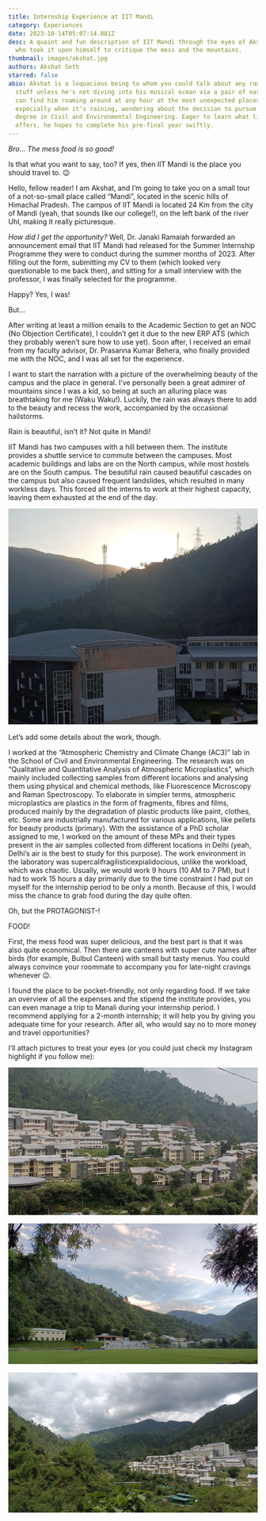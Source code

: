```yaml
---
title: Internship Experience at IIT Mandi
category: Experiences
date: 2023-10-14T05:07:14.881Z
desc: A quaint and fun description of IIT Mandi through the eyes of Akshat Seth,
  who took it upon himself to critique the mess and the mountains.
thumbnail: images/akshat.jpg
authors: Akshat Seth
starred: false
abio: Akshat is a loquacious being to whom you could talk about any random crazy
  stuff unless he's not diving into his musical ocean via a pair of earpods. You
  can find him roaming around at any hour at the most unexpected places,
  especially when it’s raining, wondering about the decision to pursue his
  degree in Civil and Environmental Engineering. Eager to learn what life
  offers, he hopes to complete his pre-final year swiftly.
---
```


_Bro… The mess food is so good!_

Is that what you want to say, too? If yes, then IIT Mandi is the place you should travel to. 😉

Hello, fellow reader! I am Akshat, and I’m going to take you on a small tour of a not-so-small place called “Mandi”, located in the scenic hills of Himachal Pradesh. The campus of IIT Mandi is located 24 Km from the city of Mandi (yeah, that sounds like our college!), on the left bank of the river Uhl, making it really picturesque.

_How did I get the opportunity?_ Well, Dr. Janaki Ramaiah forwarded an announcement email that IIT Mandi had released for the Summer Internship Programme they were to conduct during the summer months of 2023. After filling out the form, submitting my CV to them (which looked very questionable to me back then), and sitting for a small interview with the professor, I was finally selected for the programme.

Happy? Yes, I was!

But…

After writing at least a million emails to the Academic Section to get an NOC (No Objection Certificate), I couldn’t get it due to the new ERP ATS (which they probably weren’t sure how to use yet). Soon after, I received an email from my faculty advisor, Dr. Prasanna Kumar Behera, who finally provided me with the NOC, and I was all set for the experience.

I want to start the narration with a picture of the overwhelming beauty of the campus and the place in general. I’ve personally been a great admirer of mountains since I was a kid, so being at such an alluring place was breathtaking for me (Waku Waku!). Luckily, the rain was always there to add to the beauty and recess the work, accompanied by the occasional hailstorms.

Rain is beautiful, isn’t it? Not quite in Mandi!

IIT Mandi has two campuses with a hill between them. The institute provides a shuttle service to commute between the campuses. Most academic buildings and labs are on the North campus, while most hostels are on the South campus. The beautiful rain caused beautiful cascades on the campus but also caused frequent landslides, which resulted in many workless days. This forced all the interns to work at their highest capacity, leaving them exhausted at the end of the day.

![](images/screenshot_20231012_011500_instagram.jpg)

Let’s add some details about the work, though.

I worked at the “Atmospheric Chemistry and Climate Change (AC3)” lab in the School of Civil and Environmental Engineering. The research was on “Qualitative and Quantitative Analysis of Atmospheric Microplastics”, which mainly included collecting samples from different locations and analysing them using physical and chemical methods, like Fluorescence Microscopy and Raman Spectroscopy. To elaborate in simpler terms, atmospheric microplastics are plastics in the form of fragments, fibres and films, produced mainly by the degradation of plastic products like paint, clothes, etc. Some are industrially manufactured for various applications, like pellets for beauty products (primary). With the assistance of a PhD scholar assigned to me, I worked on the amount of these MPs and their types present in the air samples collected from different locations in Delhi (yeah, Delhi’s air is the best to study for this purpose). The work environment in the laboratory was supercalifragilisticexpialidocious, unlike the workload, which was chaotic. Usually, we would work 9 hours (10 AM to 7 PM), but I had to work 15 hours a day primarily due to the time constraint I had put on myself for the internship period to be only a month. Because of this, I would miss the chance to grab food during the day quite often.

Oh, but the PROTAGONIST-!

FOOD!

First, the mess food was super delicious, and the best part is that it was also quite economical. Then there are canteens with super cute names after birds (for example, Bulbul Canteen) with small but tasty menus. You could always convince your roommate to accompany you for late-night cravings whenever 😉.

I found the place to be pocket-friendly, not only regarding food. If we take an overview of all the expenses and the stipend the institute provides, you can even manage a trip to Manali during your internship period. I recommend applying for a 2-month internship; it will help you by giving you adequate time for your research. After all, who would say no to more money and travel opportunities?

I’ll attach pictures to treat your eyes (or you could just check my Instagram highlight if you follow me):

![](images/whatsapp-image-2023-10-12-at-1.18.58-am-1-.jpeg)

![](images/whatsapp-image-2023-10-12-at-1.18.59-am-1-.jpeg)

![](images/whatsapp-image-2023-10-12-at-1.19.00-am-2-.jpeg)
